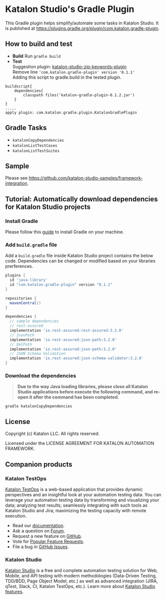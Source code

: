 # Katalon Studio's Gradle Plugin

This Gradle plugin helps simplify/automate some tasks in Katalon Studio. It is published at https://plugins.gradle.org/plugin/com.katalon.gradle-plugin.

## How to build and test
* **Build**
Run `gradle build`
* **Test** 
<br>Suggestion plugin: [katalon-studio-zip-keywords-plugin](https://github.com/katalon-studio/)
<br>Remove line `'com.katalon.gradle-plugin' version '0.1.1'`
<br>Adding this script to gradle.build in the tested plugin.
```
buildscript{
    dependencies{
        classpath files('katalon-gradle-plugin-0.1.2.jar')
    }
}
.....
apply plugin: com.katalon.gradle.plugin.KatalonGradlePlugin
``` 



## Gradle Tasks

* `katalonCopyDependencies`
* `katalonListTestCases`
* `katalonListTestSuites`

## Sample

Please see https://github.com/katalon-studio-samples/framework-integration.

## Tutorial: Automatically download dependencies for Katalon Studio projects

### Install Gradle

Please follow this [guide](https://gradle.org/install/) to install Gradle on your machine.

### Add `build.gradle` file

Add a `build.gradle` file inside Katalon Studio project contains the below code. Dependencies can be changed or modified based on your libraries prerferences.

```gradle
plugins {
  id 'java-library'
  id "com.katalon.gradle-plugin" version "0.1.1"
}

repositories {
  mavenCentral()
}

dependencies {
  // sample dependencies
  // rest-assured
  implementation 'io.rest-assured:rest-assured:3.2.0'
  // JsonPath
  implementation 'io.rest-assured:json-path:3.2.0'
  // XmlPath
  implementation 'io.rest-assured:json-path:3.2.0'
  // JSON Schema Validation
  implementation 'io.rest-assured:json-schema-validator:3.2.0'
}

```

### Download the dependencies

> **Due to the way Java loading libraries, please close all Katalon Studio applications before execute the following command, and re-open it after the command has been completed.**

```
gradle katalonCopyDependencies
```

## License

Copyright (c) Katalon LLC. All rights reserved.

Licensed under the LICENSE AGREEMENT FOR KATALON AUTOMATION FRAMEWORK.

## Companion products

### Katalon TestOps

[Katalon TestOps](https://analytics.katalon.com) is a web-based application that provides dynamic perspectives and an insightful look at your automation testing data. You can leverage your automation testing data by transforming and visualizing your data; analyzing test results; seamlessly integrating with such tools as Katalon Studio and Jira; maximizing the testing capacity with remote execution.

* Read our [documentation](https://docs.katalon.com/katalon-analytics/docs/overview.html).
* Ask a question on [Forum](https://forum.katalon.com/categories/katalon-analytics).
* Request a new feature on [GitHub](CONTRIBUTING.md).
* Vote for [Popular Feature Requests](https://github.com/katalon-analytics/katalon-analytics/issues?q=is%3Aopen+is%3Aissue+label%3Afeature-request+sort%3Areactions-%2B1-desc).
* File a bug in [GitHub Issues](https://github.com/katalon-analytics/katalon-analytics/issues).

### Katalon Studio
[Katalon Studio](https://www.katalon.com) is a free and complete automation testing solution for Web, Mobile, and API testing with modern methodologies (Data-Driven Testing, TDD/BDD, Page Object Model, etc.) as well as advanced integration (JIRA, qTest, Slack, CI, Katalon TestOps, etc.). Learn more about [Katalon Studio features](https://www.katalon.com/features/).
